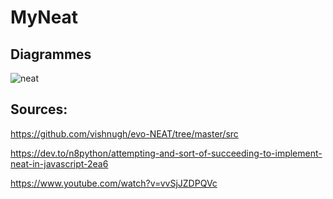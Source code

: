 # MyNeat

## Diagrammes

![neat](https://user-images.githubusercontent.com/60603565/208778592-521c4c82-df0b-4627-92db-7fbf93a51d71.png)

## Sources:

https://github.com/vishnugh/evo-NEAT/tree/master/src

https://dev.to/n8python/attempting-and-sort-of-succeeding-to-implement-neat-in-javascript-2ea6

https://www.youtube.com/watch?v=vvSjJZDPQVc
